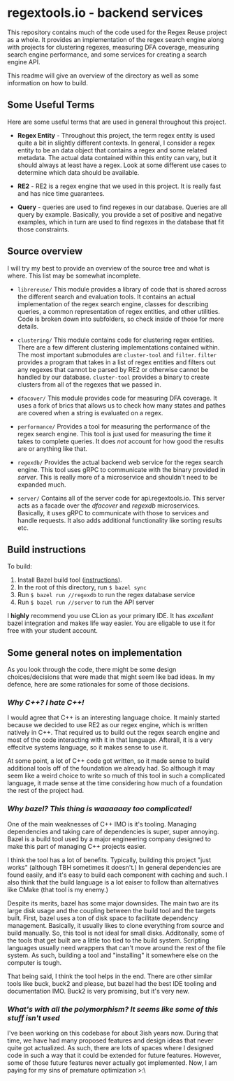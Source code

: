 
# regextools.io - backend services

This repository contains much of the code used for the Regex Reuse project as a whole.
It provides an implementation of the regex search engine along with projects for clustering
regexes, measuring DFA coverage, measuring search engine performance, and some services for
creating a search engine API.

This readme will give an overview of the directory as well as some information on how to build.

## Some Useful Terms
Here are some useful terms that are used in general throughout this project.

- **Regex Entity** - Throughout this project, the term regex entity is used quite a bit in slightly
different contexts. In general, I consider a regex entity to be an data object that contains a regex
and some related metadata. The actual data contained within this entity can vary, but it should always
at least have a regex. Look at some different use cases to determine which data should be available.

- **RE2** - RE2 is a regex engine that we used in this project. It is really fast and has nice time
guarantees.

- **Query** - queries are used to find regexes in our database. Queries are all query by example.
Basically, you provide a set of positive and negative examples, which in turn are used to find
regexes in the database that fit those constraints.

## Source overview
I will try my best to provide an overview of the source tree and what is where. This list may
be somewhat incomplete.

- `librereuse/`
This module provides a library of code that is shared across the different search and evaluation
tools. It contains an actual implementation of the regex search engine, classes for describing
queries, a common representation of regex entities, and other utilities. Code is broken down into
subfolders, so check inside of those for more details.

- `clustering/`
This module contains code for clustering regex entities. There are a few different clustering
implementations contained within. The most important submodules are `cluster-tool` and `filter`.
`filter` provides a program that takes in a list of regex entities and filters out any regexes
that cannot be parsed by RE2 or otherwise cannot be handled by our database. `cluster-tool`
provides a binary to create clusters from all of the regexes that we passed in.

- `dfacover/`
This module provides code for measuring DFA coverage. It uses a fork of brics that allows us
to check how many states and pathes are covered when a string is evaluated on a regex.

- `performance/`
Provides a tool for measuring the performance of the regex search engine. This tool is just used
for measuring the time it takes to complete queries. It does *not* account for how good the results
are or anything like that.

- `regexdb/`
Provides the actual backend web service for the regex search engine. This tool uses gRPC to communicate
with the binary provided in *server*. This is really more of a microservice and shouldn't need to be
expanded much.

- `server/`
Contains all of the server code for api.regextools.io. This server acts as a facade over the *dfacover*
and *regexdb* microservices. Basically, it uses gRPC to communicate with those to services and handle
requests. It also adds additional functionality like sorting results etc.

## Build instructions

To build:
1. Install Bazel build tool ([instructions](https://bazel.build/install/bazelisk)).
2. In the root of this directory, run `$ bazel sync`
3. Run `$ bazel run //regexdb` to run the regex database service
4. Run `$ bazel run //server` to run the API server

I **highly** recommend you use CLion as your primary IDE. It has *excellent* bazel integration and
makes life way easier. You are eligable to use it for free with your student account.

## Some general notes on implementation

As you look through the code, there might be some design choices/decisions that were made that might
seem like bad ideas. In my defence, here are some rationales for some of those decisions.

### *Why C++? I hate C++!*
I would agree that C++ is an interesting language choice. It mainly started because we decided to use
RE2 as our regex engine, which is written natively in C++. That required us to build out the regex
search engine and most of the code interacting with it in that language. Afterall, it is a very effecitve
systems language, so it makes sense to use it.

At some point, a lot of C++ code got written, so it made sense to build additional tools off of the foundation
we already had. So although it may seem like a weird choice to write so much of this tool in such a complicated
language, it made sense at the time considering how much of a foundation the rest of the project had.

### *Why bazel? This thing is waaaaaay too complicated!*
One of the main weaknesses of C++ IMO is it's tooling. Managing dependencies and taking care of dependencies
is super, super annoying. Bazel is a build tool used by a major engineering company designed to make this part
of managing C++ projects easier.

I think the tool has a lot of benefits. Typically, building this project "just works" (although TBH sometimes it
doesn't.) In general dependencies are found easily, and it's easy to build each component with caching and such.
I also think that the build language is a lot eaiser to follow than alternatives like CMake (that tool is my enemy.)

Despite its merits, bazel has some major downsides. The main two are its large disk usage and the coupling between
the build tool and the targets built. First, bazel uses a ton of disk space to facilitate dependency management.
Basically, it usually  likes to clone everything from source and build manually. So, this tool is not ideal for
small disks. Additonally, some of the tools that get built are a little too tied to the build system. Scripting
languages usually need wrappers that can't move around the rest of the file system. As such, building a tool and
"installing" it somewhere else on the computer is tough.

That being said, I think the tool helps in the end. There are other similar tools like buck, buck2 and please, but
bazel had the best IDE tooling and documentation IMO. Buck2 is very promising, but it's very new.

### *What's with all the polymorphism? It seems like some of this stuff isn't used*
I've been working on this codebase for about 3ish years now. During that time, we have had many proposed features
and design ideas that never quite got actualized. As such, there are lots of spaces where I designed code in such
a way that it could be extended for future features. However, some of those future features never actually got
implemented. Now, I am paying for my sins of premature optimization >:\
